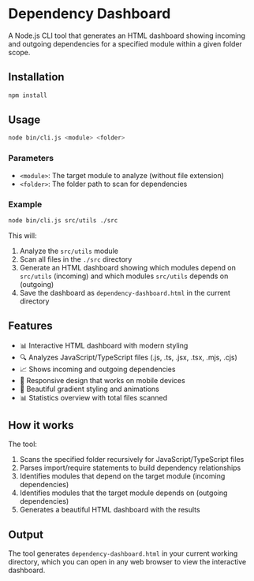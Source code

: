 # Dependency Dashboard

A Node.js CLI tool that generates an HTML dashboard showing incoming and outgoing dependencies for a specified module within a given folder scope.

## Installation

```bash
npm install
```

## Usage

```bash
node bin/cli.js <module> <folder>
```

### Parameters

- `<module>`: The target module to analyze (without file extension)
- `<folder>`: The folder path to scan for dependencies

### Example

```bash
node bin/cli.js src/utils ./src
```

This will:
1. Analyze the `src/utils` module
2. Scan all files in the `./src` directory
3. Generate an HTML dashboard showing which modules depend on `src/utils` (incoming) and which modules `src/utils` depends on (outgoing)
4. Save the dashboard as `dependency-dashboard.html` in the current directory

## Features

- 📊 Interactive HTML dashboard with modern styling
- 🔍 Analyzes JavaScript/TypeScript files (.js, .ts, .jsx, .tsx, .mjs, .cjs)
- 📈 Shows incoming and outgoing dependencies
- 📱 Responsive design that works on mobile devices
- 🎨 Beautiful gradient styling and animations
- 📊 Statistics overview with total files scanned

## How it works

The tool:
1. Scans the specified folder recursively for JavaScript/TypeScript files
2. Parses import/require statements to build dependency relationships
3. Identifies modules that depend on the target module (incoming dependencies)
4. Identifies modules that the target module depends on (outgoing dependencies)
5. Generates a beautiful HTML dashboard with the results

## Output

The tool generates `dependency-dashboard.html` in your current working directory, which you can open in any web browser to view the interactive dashboard.